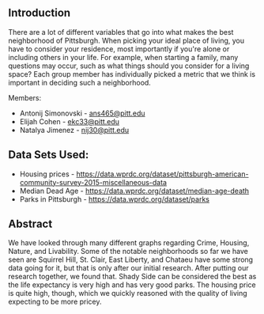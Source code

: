 ## Introduction
There are a lot of different variables that go into what makes the best neighborhood of Pittsburgh. When picking your ideal place of living, you have to consider your residence, most importantly if you're alone or including others in your life. For example, when starting a family, many questions may occur, such as what things should you consider for a living space? Each group member has individually picked a metric that we think is important in deciding such a neighborhood. 


Members: 
* Antonij Simonovski - ans465@pitt.edu
* Elijah Cohen - ekc33@pitt.edu
* Natalya Jimenez - nij30@pitt.edu

## Data Sets Used: 
* Housing prices - https://data.wprdc.org/dataset/pittsburgh-american-community-survey-2015-miscellaneous-data
* Median Dead Age - https://data.wprdc.org/dataset/median-age-death
* Parks in Pittsburgh - https://data.wprdc.org/dataset/parks
## Abstract
We have looked through many different graphs regarding Crime, Housing, Nature, and Livability. Some of the notable neighborhoods so far we have seen are Squirrel Hill,
St. Clair, East Liberty, and Chataeu have some strong data going for it, but that is only after our initial research. After putting our research together, we found that.
Shady Side can be considered the best as the life expectancy is very high and has very good parks. The housing price is quite high, though, which we quickly reasoned with the quality of living expecting to be more pricey.

